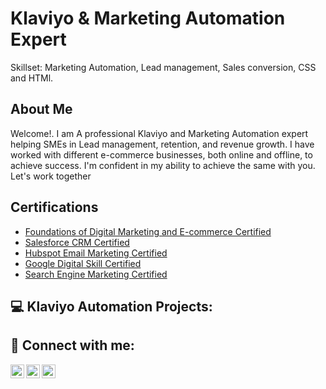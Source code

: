 <h1>Klaviyo & Marketing Automation Expert</h1>
Skillset: Marketing Automation, Lead management, Sales conversion, CSS and HTMl.

<h2>About Me</h2>
Welcome!. I am A professional Klaviyo and Marketing Automation expert helping SMEs in Lead management, retention, and revenue growth. I have worked with different e-commerce businesses, both online and offline, to achieve success. I'm confident in my ability to achieve the same with you. Let's work together 

<h2>Certifications</h2> 

- [Foundations of Digital Marketing and E-commerce Certified](https://www.coursera.org/account/accomplishments/certificate/QMJZXLFZDZKX)  
- [Salesforce CRM Certified](https://trailblazer.me/id/otimileyin1)
- [Hubspot Email Marketing Certified](https://app-eu1.hubspot.com/academy/achievements/f7tc7bt9/en/1/olusesan-timileyin/email-marketing)
- [Google Digital Skill Certified](https://learndigital.withgoogle.com/digitalskills/validate-certificate-code)
- [Search Engine Marketing Certified ](https://www.emarketinginstitute.org/certificate/search-engine-marketing-course-and-certification-free-olusesan-timileyin-d/)

<h2>💻 Klaviyo Automation Projects:</h2>


<h2> 🤳 Connect with me:</h2>

[<img align="left" alt="tisheyolus | Twitter" width="22px" src="https://cdn.jsdelivr.net/npm/simple-icons@v3/icons/twitter.svg" />][twitter]
[<img align="left" alt="timileyin-olusesan | LinkedIn" width="22px" src="https://cdn.jsdelivr.net/npm/simple-icons@v3/icons/linkedin.svg" />][linkedin]
[<img align="left" alt="timmyolus | Instagram" width="22px" src="https://cdn.jsdelivr.net/npm/simple-icons@v3/icons/instagram.svg" />][instagram]

[twitter]: https://twitter.com/tisheyolus
[instagram]: https://www.instagram.com/timmyolus/
[linkedin]: https://linkedin.com/in/timileyin-olusesan



